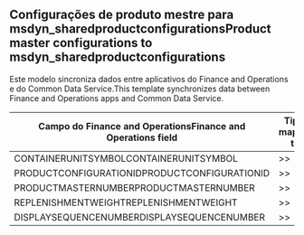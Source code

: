 ## <a name="product-master-configurations-to-msdyn_sharedproductconfigurations"></a><span data-ttu-id="a38e1-101">Configurações de produto mestre para msdyn_sharedproductconfigurations</span><span class="sxs-lookup"><span data-stu-id="a38e1-101">Product master configurations to msdyn_sharedproductconfigurations</span></span>

<span data-ttu-id="a38e1-102">Este modelo sincroniza dados entre aplicativos do Finance and Operations e do Common Data Service.</span><span class="sxs-lookup"><span data-stu-id="a38e1-102">This template synchronizes data between Finance and Operations apps and Common Data Service.</span></span>

<span data-ttu-id="a38e1-103">Campo do Finance and Operations</span><span class="sxs-lookup"><span data-stu-id="a38e1-103">Finance and Operations field</span></span> | <span data-ttu-id="a38e1-104">Tipo de mapa</span><span class="sxs-lookup"><span data-stu-id="a38e1-104">Map type</span></span> | <span data-ttu-id="a38e1-105">Outro campo Dynamics 365</span><span class="sxs-lookup"><span data-stu-id="a38e1-105">Other Dynamics 365 field</span></span> | <span data-ttu-id="a38e1-106">Valor padrão</span><span class="sxs-lookup"><span data-stu-id="a38e1-106">Default value</span></span>
---|---|---|---
<span data-ttu-id="a38e1-107">CONTAINERUNITSYMBOL</span><span class="sxs-lookup"><span data-stu-id="a38e1-107">CONTAINERUNITSYMBOL</span></span> | >> | <span data-ttu-id="a38e1-108">msdyn_containerunit.msdyn_symbol</span><span class="sxs-lookup"><span data-stu-id="a38e1-108">msdyn_containerunit.msdyn_symbol</span></span> | 
<span data-ttu-id="a38e1-109">PRODUCTCONFIGURATIONID</span><span class="sxs-lookup"><span data-stu-id="a38e1-109">PRODUCTCONFIGURATIONID</span></span> | >> | <span data-ttu-id="a38e1-110">msdyn_productconfiguration.msdyn_productconfiguration</span><span class="sxs-lookup"><span data-stu-id="a38e1-110">msdyn_productconfiguration.msdyn_productconfiguration</span></span> | 
<span data-ttu-id="a38e1-111">PRODUCTMASTERNUMBER</span><span class="sxs-lookup"><span data-stu-id="a38e1-111">PRODUCTMASTERNUMBER</span></span> | >> | <span data-ttu-id="a38e1-112">msdyn_globalproduct.msdyn_productnumber</span><span class="sxs-lookup"><span data-stu-id="a38e1-112">msdyn_globalproduct.msdyn_productnumber</span></span> | 
<span data-ttu-id="a38e1-113">REPLENISHMENTWEIGHT</span><span class="sxs-lookup"><span data-stu-id="a38e1-113">REPLENISHMENTWEIGHT</span></span> | >> | <span data-ttu-id="a38e1-114">msdyn_replenishmentweight</span><span class="sxs-lookup"><span data-stu-id="a38e1-114">msdyn_replenishmentweight</span></span> | 
<span data-ttu-id="a38e1-115">DISPLAYSEQUENCENUMBER</span><span class="sxs-lookup"><span data-stu-id="a38e1-115">DISPLAYSEQUENCENUMBER</span></span> | >> | <span data-ttu-id="a38e1-116">msdyn_displaysequencenumber</span><span class="sxs-lookup"><span data-stu-id="a38e1-116">msdyn_displaysequencenumber</span></span> | 
